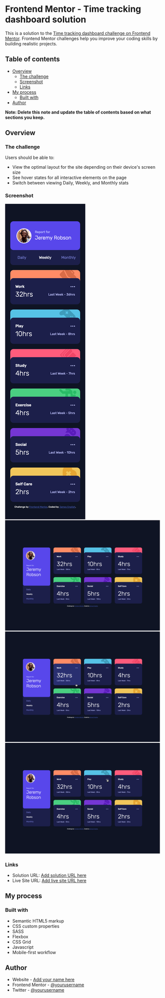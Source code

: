 # Frontend Mentor - Time tracking dashboard solution

This is a solution to the [Time tracking dashboard challenge on Frontend Mentor](https://www.frontendmentor.io/challenges/time-tracking-dashboard-UIQ7167Jw). Frontend Mentor challenges help you improve your coding skills by building realistic projects. 

## Table of contents

- [Overview](#overview)
  - [The challenge](#the-challenge)
  - [Screenshot](#screenshot)
  - [Links](#links)
- [My process](#my-process)
  - [Built with](#built-with)
- [Author](#author)

**Note: Delete this note and update the table of contents based on what sections you keep.**

## Overview

### The challenge

Users should be able to:

- View the optimal layout for the site depending on their device's screen size
- See hover states for all interactive elements on the page
- Switch between viewing Daily, Weekly, and Monthly stats

### Screenshot

![Mobile](./Screenshot-Mobile.png)
![Desktop](./Screenshot-Desktop.png)
![Desktop-Active1](./Screenshot-Desktop-Active1.png)
![Desktop-Active2](./Screenshot-Desktop-Active2.png)

### Links

- Solution URL: [Add solution URL here](https://www.frontendmentor.io/solutions/mobilefirst-design-with-dynamically-loaded-data-7Wb6aibAcD)
- Live Site URL: [Add live site URL here](https://fem-time-tracking-dashboard-chi.vercel.app/)

## My process

### Built with

- Semantic HTML5 markup
- CSS custom properties
- SASS
- Flexbox
- CSS Grid
- Javascript
- Mobile-first workflow

## Author

- Website - [Add your name here](https://www.your-site.com)
- Frontend Mentor - [@yourusername](https://www.frontendmentor.io/profile/yourusername)
- Twitter - [@yourusername](https://www.twitter.com/yourusername)
